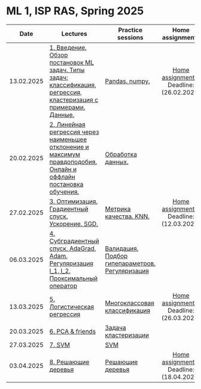 # ML 1, ISP RAS, Spring 2025

|Date| Lectures | Practice sessions | Home assignments|
|----|----|----| :----: |
| 13.02.2025 | [1. Введение. Обзор постановок ML задач. Типы задач: классификация, регрессия, кластеризация с примерами. Данные.](./lectures/lecture1/) | [Pandas. numpy.](./seminars/seminar1/01_numpy_pandas_student.ipynb) | [Home assignment 1](./hw/hw1/) <br> Deadline: (26.02.2025)|
| 20.02.2025 | [2. Линейная регрессия через наименьшее отклонение и максимум правдоподобия. Онлайн и оффлайн постановка обучения. ](./lectures/lecture2/) | [Обработка данных.](./seminars/seminar2/02_data_processing_student.ipynb) | |
| 27.02.2025 | [3. Оптимизация. Градиентный спуск. Ускорение. SGD.](./lectures/lecture3/) | [Метрика качества. KNN.](./seminars/seminar3/03_knn_metrics.ipynb) |  [Home assignment 2](./hw/hw2/) <br> Deadline: (12.03.2025)| 
| 06.03.2025 | [4. Субградиентный спуск. AdaGrad, Adam. Регуляризация l_1, l_2. Проксимальный оператор](./lectures/lecture4/) | [Валидация. Подбор гипепараметров. Регуляризация](./seminars/seminar4/04_regularization_hyperopt_validation.ipynb) |  |
| 13.03.2025 | [5. Логистическая регрессия](./lectures/lecture5/ISP_RAS_ML_Spring_2024_5th_lecture.pdf) | [Многоклассовая классификация](./seminars/seminar5/05_multiclass_classification.ipynb) | [Home assignment 3](./hw/hw3/ISP_HW3_LogReg_Opt_HPO.ipynb) <br> Deadline: (26.03.2025) |
| 20.03.2025 | [6. PCA & friends](./lectures/lecture6/) | [Задача кластеризации](./seminars/seminar6/06_clusterization.ipynb) |  |
| 27.03.2025 | [7. SVM](./lectures/lecture7/) | [SVM](./seminars/seminar7/07_svm.ipynb) |  |
| 03.04.2025 | [8. Решающие деревья](./lectures/lecture8/) | [Решающие деревья](./seminars/seminar8/08_decision_tree.ipynb) | [Home assignment 4](./hw/hw4/) <br> Deadline: (18.04.2025) |
<!--
|  | [9. Ансамблирование](./lectures/lecture9/) | [Разбор домашних заданий по темам 1 - 9]() |  |
|  | [10. Градиентный бустинг.](./lectures/lecture10/) | [Градиентный бустинг. Сравнение библиотек.](./seminars/seminar10/) |  |
|  | [11. Градиентный бустинг.](./lectures/lecture11/) | [Матрично-векторное дифференцирование.](./seminars/seminar11/) |  |
|  | [12. Введение в DL.](./lectures/lecture12/) | [Библиотеки автоматического дифференцирования. Pytorch. Обучаем свою первую рекуррентную сеть.](./seminars/seminar12/) |  |
|  | [13. Введение в DL.](./lectures/lecture13/) | [Советы по обучению нейронных сетей.](./seminars/seminar13/) |  |
-->

